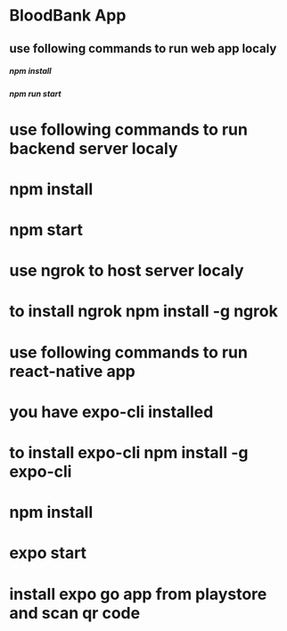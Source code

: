 # BloodBank App

## use following commands to run web app localy

##### npm install

##### npm run start

#

#

#

# use following commands to run backend server localy

# npm install

# npm start

# use ngrok to host server localy

# to install ngrok npm install -g ngrok

#

#

#

# use following commands to run react-native app

# you have expo-cli installed

# to install expo-cli npm install -g expo-cli

# npm install

# expo start

# install expo go app from playstore and scan qr code
